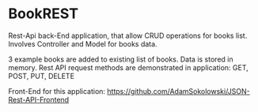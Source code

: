 # BookREST

Rest-Api back-End application, that allow CRUD operations for books list.
Involves Controller and Model for books data.

3 example books are added to existing list of books. Data is stored in memory.
Rest API request methods are demonstrated in application: GET, POST, PUT, DELETE

Front-End for this application:
https://github.com/AdamSokolowski/JSON-Rest-API-Frontend
